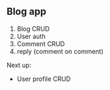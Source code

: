 ## Blog app

1. Blog CRUD
2. User auth
3. Comment CRUD 
4. reply (comment on comment)


Next up:
<ul>
<li>User profile CRUD</li>
</ul>

